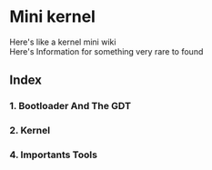 # Mini kernel

Here's like a kernel mini wiki   
Here's Information for something very rare to found

## Index
### 1. Bootloader And The GDT
### 2. Kernel
### 4. Importants Tools